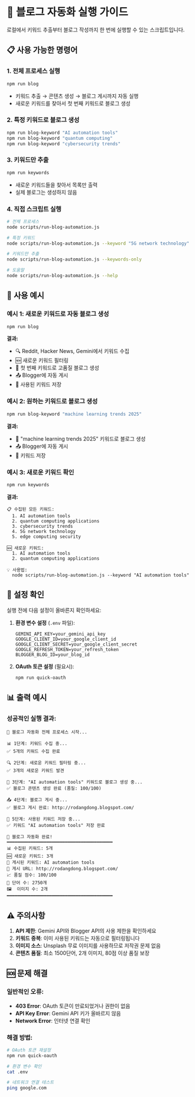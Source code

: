# 🚀 블로그 자동화 실행 가이드

로컬에서 키워드 추출부터 블로그 작성까지 한 번에 실행할 수 있는 스크립트입니다.

## 📋 사용 가능한 명령어

### 1. 전체 프로세스 실행
```bash
npm run blog
```
- 키워드 추출 → 콘텐츠 생성 → 블로그 게시까지 자동 실행
- 새로운 키워드를 찾아서 첫 번째 키워드로 블로그 생성

### 2. 특정 키워드로 블로그 생성
```bash
npm run blog-keyword "AI automation tools"
npm run blog-keyword "quantum computing"
npm run blog-keyword "cybersecurity trends"
```

### 3. 키워드만 추출
```bash
npm run keywords
```
- 새로운 키워드들을 찾아서 목록만 출력
- 실제 블로그는 생성하지 않음

### 4. 직접 스크립트 실행
```bash
# 전체 프로세스
node scripts/run-blog-automation.js

# 특정 키워드
node scripts/run-blog-automation.js --keyword "5G network technology"

# 키워드만 추출
node scripts/run-blog-automation.js --keywords-only

# 도움말
node scripts/run-blog-automation.js --help
```

## 🎯 사용 예시

### 예시 1: 새로운 키워드로 자동 블로그 생성
```bash
npm run blog
```
**결과:**
- 🔍 Reddit, Hacker News, Gemini에서 키워드 수집
- 🆕 새로운 키워드 필터링
- 📝 첫 번째 키워드로 고품질 블로그 생성
- 📤 Blogger에 자동 게시
- 💾 사용된 키워드 저장

### 예시 2: 원하는 키워드로 블로그 생성
```bash
npm run blog-keyword "machine learning trends 2025"
```
**결과:**
- 📝 "machine learning trends 2025" 키워드로 블로그 생성
- 📤 Blogger에 자동 게시
- 💾 키워드 저장

### 예시 3: 새로운 키워드 확인
```bash
npm run keywords
```
**결과:**
```
📋 수집된 모든 키워드:
  1. AI automation tools
  2. quantum computing applications
  3. cybersecurity trends
  4. 5G network technology
  5. edge computing security

🆕 새로운 키워드:
  1. AI automation tools
  2. quantum computing applications

💡 사용법:
  node scripts/run-blog-automation.js --keyword "AI automation tools"
```

## 🔧 설정 확인

실행 전에 다음 설정이 올바른지 확인하세요:

1. **환경 변수 설정** (`.env` 파일):
   ```env
   GEMINI_API_KEY=your_gemini_api_key
   GOOGLE_CLIENT_ID=your_google_client_id
   GOOGLE_CLIENT_SECRET=your_google_client_secret
   GOOGLE_REFRESH_TOKEN=your_refresh_token
   BLOGGER_BLOG_ID=your_blog_id
   ```

2. **OAuth 토큰 설정** (필요시):
   ```bash
   npm run quick-oauth
   ```

## 📊 출력 예시

### 성공적인 실행 결과:
```
🚀 블로그 자동화 전체 프로세스 시작...

📊 1단계: 키워드 수집 중...
✅ 5개의 키워드 수집 완료

🔍 2단계: 새로운 키워드 필터링 중...
✅ 3개의 새로운 키워드 발견

📝 3단계: "AI automation tools" 키워드로 블로그 생성 중...
✅ 블로그 콘텐츠 생성 완료 (품질: 100/100)

📤 4단계: 블로그 게시 중...
✅ 블로그 게시 완료: http://rodangdong.blogspot.com/

💾 5단계: 사용된 키워드 저장 중...
✅ 키워드 "AI automation tools" 저장 완료

🎉 블로그 자동화 완료!
━━━━━━━━━━━━━━━━━━━━━━━━━━━━━━━━━━━━━━━━
📊 수집된 키워드: 5개
🆕 새로운 키워드: 3개
📝 게시된 키워드: AI automation tools
🔗 게시 URL: http://rodangdong.blogspot.com/
📈 품질 점수: 100/100
📏 단어 수: 2750개
🖼️  이미지 수: 2개
━━━━━━━━━━━━━━━━━━━━━━━━━━━━━━━━━━━━━━━━
```

## ⚠️ 주의사항

1. **API 제한**: Gemini API와 Blogger API의 사용 제한을 확인하세요
2. **키워드 중복**: 이미 사용된 키워드는 자동으로 필터링됩니다
3. **이미지 소스**: Unsplash 무료 이미지를 사용하므로 저작권 문제 없음
4. **콘텐츠 품질**: 최소 1500단어, 2개 이미지, 80점 이상 품질 보장

## 🆘 문제 해결

### 일반적인 오류:
- **403 Error**: OAuth 토큰이 만료되었거나 권한이 없음
- **API Key Error**: Gemini API 키가 올바르지 않음
- **Network Error**: 인터넷 연결 확인

### 해결 방법:
```bash
# OAuth 토큰 재설정
npm run quick-oauth

# 환경 변수 확인
cat .env

# 네트워크 연결 테스트
ping google.com
```
